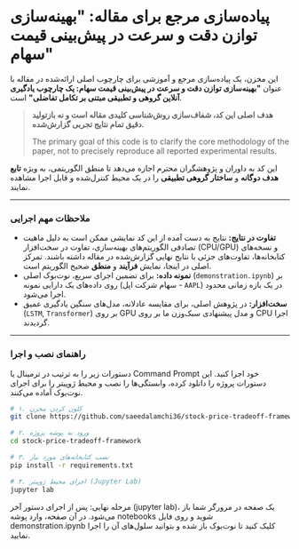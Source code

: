 # پیاده‌سازی مرجع برای مقاله: "بهینه‌سازی توازن دقت و سرعت در پیش‌بینی قیمت سهام"

این مخزن، یک پیاده‌سازی مرجع و آموزشی برای چارچوب اصلی ارائه‌شده در مقاله با عنوان **"بهینه‌سازی توازن دقت و سرعت در پیش‌بینی قیمت سهام: یک چارچوب یادگیری آنلاین گروهی و تطبیقی مبتنی بر تکامل تفاضلی"** است.

> **هدف اصلی این کد، شفاف‌سازی روش‌شناسی کلیدی مقاله است و نه بازتولید دقیق تمام نتایج تجربی گزارش‌شده.**
>
> The primary goal of this code is to clarify the core methodology of the paper, not to precisely reproduce all reported experimental results.

این کد به داوران و پژوهشگران محترم اجازه می‌دهد تا منطق الگوریتمی، به ویژه **تابع هدف دوگانه** و **ساختار گروهی تطبیقی** را در یک محیط کنترل‌شده و قابل اجرا مشاهده نمایند.

---

### ملاحظات مهم اجرایی

*   **تفاوت در نتایج:** نتایج به دست آمده از این کد نمایشی ممکن است به دلیل ماهیت تصادفی الگوریتم‌های بهینه‌سازی، تفاوت در سخت‌افزار (CPU/GPU) و نسخه‌های کتابخانه‌ها، تفاوت‌های جزئی با نتایج نهایی گزارش‌شده در مقاله داشته باشند. تمرکز اصلی در اینجا، نمایش **فرآیند** و **منطق** صحیح الگوریتم است.
*   **نمونه داده:** برای تضمین اجرای سریع، نوت‌بوک اصلی (`demonstration.ipynb`) بر روی داده‌های یک دارایی نمونه (سهام شرکت اپل - `AAPL`) در یک بازه زمانی محدود اجرا می‌شود.
*   **سخت‌افزار:** در پژوهش اصلی، برای مقایسه عادلانه، مدل‌های سنگین یادگیری عمیق (`LSTM`, `Transformer`) بر روی GPU و مدل پیشنهادی سبک‌وزن ما بر روی CPU اجرا گردیدند.

---

### راهنمای نصب و اجرا

دستورات زیر را به ترتیب در ترمینال یا Command Prompt خود اجرا کنید. این دستورات پروژه را دانلود کرده، وابستگی‌ها را نصب و محیط ژوپیتر را برای اجرای نوت‌بوک آماده می‌کنند.

```bash
# ۱. کلون کردن مخزن
git clone https://github.com/saeedalamchi36/stock-price-tradeoff-framework.git

# ۲. ورود به پوشه پروژه
cd stock-price-tradeoff-framework

# ۳. نصب کتابخانه‌های مورد نیاز
pip install -r requirements.txt

# ۴. اجرای محیط ژوپیتر (Jupyter Lab)
jupyter lab
```

مرحله نهایی: پس از اجرای دستور آخر (jupyter lab)، یک صفحه در مرورگر شما باز می‌شود. در آن صفحه، وارد پوشه notebooks شوید و روی فایل demonstration.ipynb کلیک کنید تا نوت‌بوک باز شده و بتوانید سلول‌های آن را اجرا نمایید.
